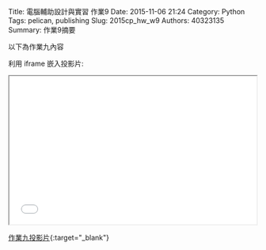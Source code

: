 Title: 電腦輔助設計與實習 作業9
Date: 2015-11-06 21:24
Category: Python
Tags: pelican, publishing
Slug: 2015cp_hw_w9
Authors: 40323135
Summary: 作業9摘要

以下為作業九內容

利用 iframe 嵌入投影片:

<iframe src="simplest8.html" width="500" height="300"></iframe>

[作業九投影片](simplest8.html){:target="_blank"}